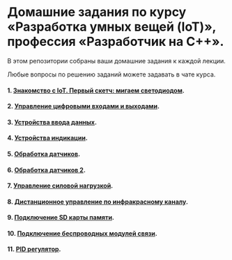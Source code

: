# Домашние задания по курсу «Разработка умных вещей (IoT)», профессия «Разработчик на С++».

В этом репозитории собраны ваши домашние задания к каждой лекции. 

Любые вопросы по решению заданий можете задавать в чате курса.

#### 1. [Знакомство с IoT. Первый скетч: мигаем светодиодом](01).
#### 2. [Управление цифровыми входами и выходами](02).
#### 3. [Устройства ввода данных](03).
#### 4. [Устройства индикации](04).
#### 5. [Обработка датчиков](05).
#### 6. [Обработка датчиков 2](06).
#### 7. [Управление силовой нагрузкой](07).
#### 8. [Дистанционное управление по инфракрасному каналу](08).
#### 9. [Подключение SD карты памяти](09).
#### 10. [Подключение беспроводных модулей связи](10).
#### 11. [PID регулятор](11).
